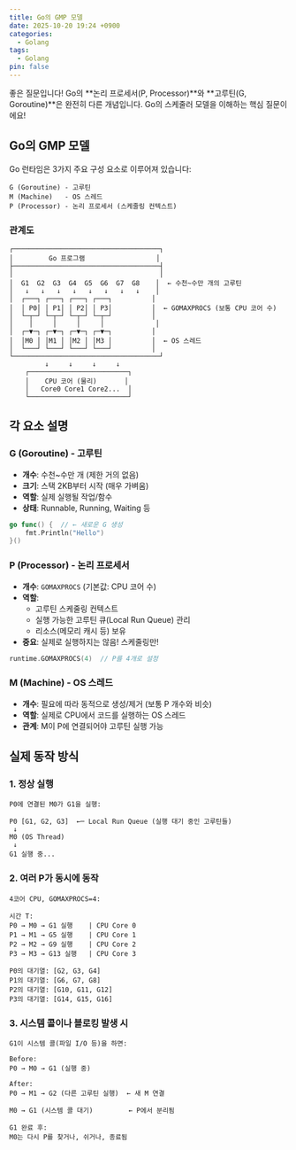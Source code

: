 ```yaml
---
title: Go의 GMP 모델
date: 2025-10-20 19:24 +0900
categories:
  - Golang
tags:
  - Golang
pin: false
---
```


좋은 질문입니다! Go의 **논리 프로세서(P, Processor)**와 **고루틴(G, Goroutine)**은 완전히 다른 개념입니다. Go의 스케줄러 모델을 이해하는 핵심 질문이에요!

## Go의 GMP 모델

Go 런타임은 3가지 주요 구성 요소로 이루어져 있습니다:

```
G (Goroutine) - 고루틴
M (Machine)   - OS 스레드
P (Processor) - 논리 프로세서 (스케줄링 컨텍스트)
```

### 관계도

```
┌─────────────────────────────────────┐
│         Go 프로그램                  │
├─────────────────────────────────────┤
│                                     │
│  G1  G2  G3  G4  G5  G6  G7  G8    │  ← 수천~수만 개의 고루틴
│   ↓   ↓   ↓   ↓   ↓   ↓   ↓   ↓    │
│  ┌───┐ ┌───┐ ┌───┐ ┌───┐          │
│  │ P0│ │ P1│ │ P2│ │ P3│          │  ← GOMAXPROCS (보통 CPU 코어 수)
│  └─┬─┘ └─┬─┘ └─┬─┘ └─┬─┘          │
│    │     │     │     │             │
│  ┌─▼─┐ ┌─▼─┐ ┌─▼─┐ ┌─▼─┐          │
│  │M0 │ │M1 │ │M2 │ │M3 │          │  ← OS 스레드
│  └───┘ └───┘ └───┘ └───┘          │
└─────────────────────────────────────┘
         ↓     ↓     ↓     ↓
    ┌─────────────────────────┐
    │    CPU 코어 (물리)       │
    │   Core0 Core1 Core2...  │
    └─────────────────────────┘
```

## 각 요소 설명

### G (Goroutine) - 고루틴
- **개수**: 수천~수만 개 (제한 거의 없음)
- **크기**: 스택 2KB부터 시작 (매우 가벼움)
- **역할**: 실제 실행될 작업/함수
- **상태**: Runnable, Running, Waiting 등

```go
go func() {  // ← 새로운 G 생성
    fmt.Println("Hello")
}()
```

### P (Processor) - 논리 프로세서
- **개수**: `GOMAXPROCS` (기본값: CPU 코어 수)
- **역할**: 
  - 고루틴 스케줄링 컨텍스트
  - 실행 가능한 고루틴 큐(Local Run Queue) 관리
  - 리소스(메모리 캐시 등) 보유
- **중요**: 실제로 실행하지는 않음! 스케줄링만!

```go
runtime.GOMAXPROCS(4)  // P를 4개로 설정
```

### M (Machine) - OS 스레드
- **개수**: 필요에 따라 동적으로 생성/제거 (보통 P 개수와 비슷)
- **역할**: 실제로 CPU에서 코드를 실행하는 OS 스레드
- **관계**: M이 P에 연결되어야 고루틴 실행 가능

## 실제 동작 방식

### 1. 정상 실행

```
P0에 연결된 M0가 G1을 실행:

P0 [G1, G2, G3]  ←─ Local Run Queue (실행 대기 중인 고루틴들)
 ↓
M0 (OS Thread)
 ↓
G1 실행 중...
```

### 2. 여러 P가 동시에 동작

```
4코어 CPU, GOMAXPROCS=4:

시간 T:
P0 → M0 → G1 실행    | CPU Core 0
P1 → M1 → G5 실행    | CPU Core 1
P2 → M2 → G9 실행    | CPU Core 2
P3 → M3 → G13 실행   | CPU Core 3

P0의 대기열: [G2, G3, G4]
P1의 대기열: [G6, G7, G8]
P2의 대기열: [G10, G11, G12]
P3의 대기열: [G14, G15, G16]
```

### 3. 시스템 콜이나 블로킹 발생 시

```
G1이 시스템 콜(파일 I/O 등)을 하면:

Before:
P0 → M0 → G1 (실행 중)

After:
P0 → M1 → G2 (다른 고루틴 실행)  ← 새 M 연결
     
M0 → G1 (시스템 콜 대기)         ← P에서 분리됨

G1 완료 후:
M0는 다시 P를 찾거나, 쉬거나, 종료됨
```
